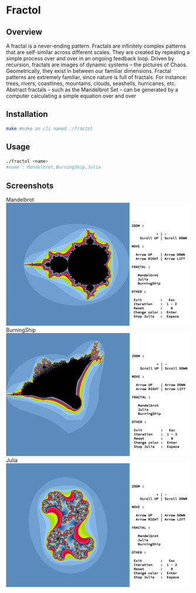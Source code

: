 # Fractol

## Overview

A fractal is a never-ending pattern. Fractals are infinitely complex patterns that are self-similar across different scales. They are created by repeating a simple process over and over in an ongoing feedback loop. Driven by recursion, fractals are images of dynamic systems – the pictures of Chaos. Geometrically, they exist in between our familiar dimensions. Fractal patterns are extremely familiar, since nature is full of fractals. For instance: trees, rivers, coastlines, mountains, clouds, seashells, hurricanes, etc. Abstract fractals – such as the Mandelbrot Set – can be generated by a computer calculating a simple equation over and over

## Installation

```bash
make #make an cli named ./fractol
```

## Usage

```bash
./fractol <name>
#name : Mandelbrot,BurningShip,Julia
```

## Screenshots

Mandelbrot</br>
![](Screenshots/Mandelbrot.png)</br>
BurningShip</br>
![](Screenshots/BurningShip.png)</br>
Julia</br>
![](Screenshots/Julia.png)
